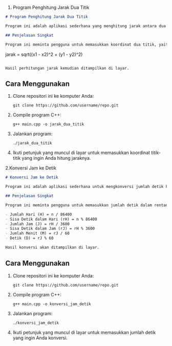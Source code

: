1. Program Penghitung Jarak Dua Titik
```markdown
# Program Penghitung Jarak Dua Titik

Program ini adalah aplikasi sederhana yang menghitung jarak antara dua titik dalam koordinat kartesian. Program ini ditulis dalam bahasa C++ dan menggunakan fungsi `sqrt` (akar kuadrat) dan `pow` (pangkat) dari pustaka `<cmath>`.

## Penjelasan Singkat

Program ini meminta pengguna untuk memasukkan koordinat dua titik, yaitu `(x1, y1)` dan `(x2, y2)`. Kemudian, program menghitung jarak antara kedua titik tersebut dengan menggunakan rumus jarak Euclidean:

```
jarak = sqrt((x1 - x2)^2 + (y1 - y2)^2)
```

Hasil perhitungan jarak kemudian ditampilkan di layar.
```
## Cara Menggunakan

1) Clone repositori ini ke komputer Anda:

   ```shell
   git clone https://github.com/username/repo.git
   ```

2) Compile program C++:

   ```shell
   g++ main.cpp -o jarak_dua_titik
   ```

3) Jalankan program:

   ```shell
   ./jarak_dua_titik
   ```

4) Ikuti petunjuk yang muncul di layar untuk memasukkan koordinat titik-titik yang ingin Anda hitung jaraknya.






2.Konversi Jam ke Detik
```markdown
# Konversi Jam ke Detik

Program ini adalah aplikasi sederhana untuk mengkonversi jumlah detik ke dalam format jam, menit, dan detik. Program ini ditulis dalam bahasa C++.

## Penjelasan Singkat

Program ini meminta pengguna untuk memasukkan jumlah detik dalam rentang 0 hingga 999999. Kemudian, program akan mengkonversi jumlah detik tersebut ke dalam format hari, jam, menit, dan detik. Berikut adalah rumus yang digunakan:

- Jumlah Hari (H) = n / 86400
- Sisa Detik dalam Hari (rH) = n % 86400
- Jumlah Jam (J) = rH / 3600
- Sisa Detik dalam Jam (rJ) = rH % 3600
- Jumlah Menit (M) = rJ / 60
- Detik (D) = rJ % 60

Hasil konversi akan ditampilkan di layar.

```
## Cara Menggunakan

1) Clone repositori ini ke komputer Anda:

   ```shell
   git clone https://github.com/username/repo.git
   ```

2) Compile program C++:

   ```shell
   g++ main.cpp -o konversi_jam_detik
   ```

3) Jalankan program:

   ```shell
   ./konversi_jam_detik
   ```

4) Ikuti petunjuk yang muncul di layar untuk memasukkan jumlah detik yang ingin Anda konversi.

